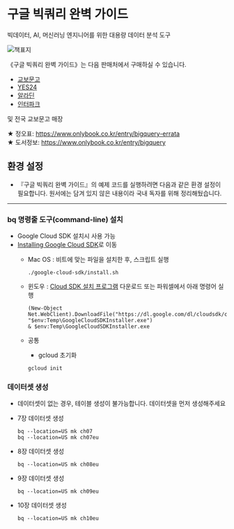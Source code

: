 # 구글 빅쿼리 완벽 가이드
빅데이터, AI, 머신러닝 엔지니어를 위한 대용량 데이터 분석 도구



![책표지](https://github.com/onlybooks/bigquery/blob/master/bigquery_cover.jpg)


《구글 빅쿼리 완벽 가이드》는 다음 판매처에서 구매하실 수 있습니다.
- [교보문고](https://bit.ly/35H5itk)
- [YES24](https://bit.ly/38P4zs5)
- [알라딘](http://aladin.kr/p/GyFRZ)
- [인터파크](https://bit.ly/3nxj8Vg)

및 전국 교보문고 매장

★ 정오표: https://www.onlybook.co.kr/entry/bigquery-errata  
★ 도서정보: https://www.onlybook.co.kr/entry/bigquery         



## 환경 설정
-  『구글 빅쿼리 완벽 가이드』의 예제 코드를 실행하려면 다음과 같은 환경 설정이 필요합니다. 원서에는 담겨 있지 않은 내용이라 국내 독자를 위해 정리해뒀습니다. 
---


### bq 명령줄 도구(command-line) 설치
- Google Cloud SDK 설치시 사용 가능
- [Installing Google Cloud SDK](https://cloud.google.com/sdk/docs/install?hl=ko)로 이동
	- Mac OS : 비트에 맞는 파일을 설치한 후, 스크립트 실행

		```
		./google-cloud-sdk/install.sh
		```

	- 윈도우 : [Cloud SDK 설치 프로그램](https://dl.google.com/dl/cloudsdk/channels/rapid/GoogleCloudSDKInstaller.exe?hl=ko) 다운로드 또는 파워셀에서 아래 명령어 실행

		```
		(New-Object Net.WebClient).DownloadFile("https://dl.google.com/dl/cloudsdk/channels/rapid/GoogleCloudSDKInstaller.exe", "$env:Temp\GoogleCloudSDKInstaller.exe")
		& $env:Temp\GoogleCloudSDKInstaller.exe
		```

	- 공통
		- gcloud 초기화

		```
		gcloud init
		```



### 데이터셋 생성
- 데이터셋이 없는 경우, 테이블 생성이 불가능합니다. 데이터셋을 먼저 생성해주세요
- 7장 데이터셋 생성

	```
	bq --location=US mk ch07
	bq --location=US mk ch07eu
	```


- 8장 데이터셋 생성

	```
	bq --location=US mk ch08eu
	```

- 9장 데이터셋 생성

	```
	bq --location=US mk ch09eu
	```

- 10장 데이터셋 생성

	```
	bq --location=US mk ch10eu
	```
